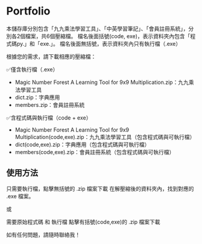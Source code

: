 # Portfolio
本儲存庫分別包含「九九乘法學習工具」、「中英學習筆記」、「會員註冊系統」，分別各2個檔案，共6個壓縮檔。
檔名後面括號(code, exe)，表示資料夾內包含「程式碼py.」和「exe.」。
檔名後面無括號，表示資料夾內只有執行檔（.exe）

根據您的需求，請下載相應的壓縮檔：

✅僅含執行檔（.exe）
- Magic Number Forest A Learning Tool for 9x9 Multiplication.zip：九九乘法學習工具
- dict.zip：字典應用
- members.zip：會員註冊系統

✅含程式碼與執行檔（code + exe）
- Magic Number Forest A Learning Tool for 9x9 Multiplication(code,exe).zip：九九乘法學習工具（包含程式碼與可執行檔）
- dict(code,exe).zip：字典應用（包含程式碼與可執行檔）
- members(code,exe).zip：會員註冊系統（包含程式碼與可執行檔）


## 使用方法
只需要執行檔，點擊無括號的 .zip 檔案下載
在解壓縮後的資料夾內，找到對應的 .exe 檔案。

或

需要原始程式碼 和 執行檔
點擊有括號(code,exe)的 .zip 檔案下載

如有任何問題，請隨時聯絡我！

